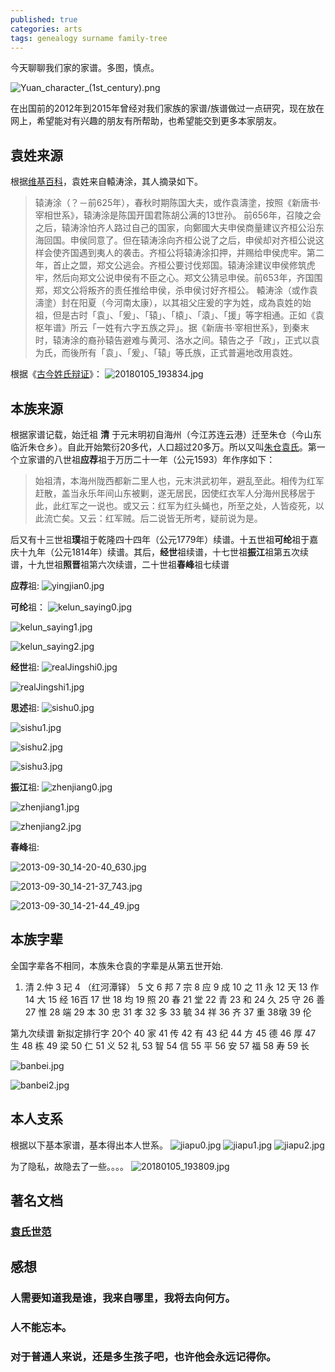 ```yaml
---
published: true
categories: arts
tags: genealogy surname family-tree
---
```

今天聊聊我们家的家谱。多图，慎点。

![Yuan_character_(1st_century).png]({{site.baseurl}}/images/Yuan_character_(1st_century).png)

在出国前的2012年到2015年曾经对我们家族的家谱/族谱做过一点研究，现在放在网上，希望能对有兴趣的朋友有所帮助，也希望能交到更多本家朋友。

## 袁姓来源
根据[维基百科](https://zh.wikipedia.org/wiki/%E8%BD%85%E5%AE%A3%E4%BB%B2)，袁姓来自轅涛涂，其人摘录如下。
>辕涛涂（？－前625年），春秋时期陈国大夫，或作袁濤塗，按照《新唐书·宰相世系》，辕涛涂是陈国开国君陈胡公满的13世孙。
前656年，召陵之会之后，辕涛涂怕齐人路过自己的国家，向鄭國大夫申侯商量建议齐桓公沿东海回国。申侯同意了。但在辕涛涂向齐桓公说了之后，申侯却对齐桓公说这样会使齐国遇到夷人的袭击。齐桓公将辕涛涂扣押，并赐给申侯虎牢。第二年，首止之盟，郑文公逃会。齐桓公要讨伐郑国。辕涛涂建议申侯修筑虎牢，然后向郑文公说申侯有不臣之心。郑文公猜忌申侯。前653年，齐国围郑，郑文公将叛齐的责任推给申侯，杀申侯讨好齐桓公。
>轅涛涂（或作袁濤塗）封在阳夏（今河南太康），以其祖父庄爰的字为姓，成為袁姓的始祖，但是古时「袁」、「爰」、「辕」、「榬」、「溒」、「援」等字相通。正如《袁枢年谱》所云「一姓有六字五族之异」。据《新唐书·宰相世系》，到秦末时，辕涛涂的裔孙辕告避难与黄河、洛水之间。辕告之子「政」，正式以袁为氏，而後所有「袁」、「爰」、「辕」等氏族，正式普遍地改用袁姓。

根据《[古今姓氏辩证](http://ctext.org/wiki.pl?if=gb&chapter=809971&remap=gb#p11)》：
![20180105_193834.jpg]({{site.baseurl}}/images/20180105_193834.jpg)


## 本族来源
根据家谱记载，始迁祖 **清** 于元末明初自海州（今江苏连云港）迁至朱仓（今山东临沂朱仓乡）。自此开始繁衍20多代，人口超过20多万。所以又叫[朱仓袁氏](https://baike.baidu.com/item/%E6%9C%B1%E4%BB%93%E8%A2%81%E6%B0%8F)。第一个立家谱的八世祖**应荐**祖于万历二十一年（公元1593）年作序如下：
>始祖清，本海州陇西都新二里人也，元末洪武初年，避乱至此。相传为红军赶散，盖当永乐年间山东被剿，遂无居民，因使红衣军人分海州民移居于此，此红军之一说也。或又云：红军为红头蝇也，所至之处，人皆疫死，以此流亡矣。又云：红军贼。后二说皆无所考，疑前说为是。

后又有十三世祖**璞**祖于乾隆四十四年（公元1779年）续谱。十五世祖**可纶**祖于嘉庆十九年（公元1814年）续谱。其后，**经世**祖续谱，十七世祖**振江**祖第五次续谱，十九世祖**照晋**祖第六次续谱，二十世祖**春峰**祖七续谱

**应荐**祖:
![yingjian0.jpg]({{site.baseurl}}/images/yingjian0.jpg)

**可纶**祖：
![kelun_saying0.jpg]({{site.baseurl}}/images/kelun_saying0.jpg)

![kelun_saying1.jpg]({{site.baseurl}}/images/kelun_saying1.jpg)

![kelun_saying2.jpg]({{site.baseurl}}/images/kelun_saying2.jpg)

**经世**祖:
![realJingshi0.jpg]({{site.baseurl}}/images/realJingshi0.jpg)

![realJingshi1.jpg]({{site.baseurl}}/images/realJingshi1.jpg)

**思述**祖:
![sishu0.jpg]({{site.baseurl}}/images/sishu0.jpg)

![sishu1.jpg]({{site.baseurl}}/images/sishu1.jpg)

![sishu2.jpg]({{site.baseurl}}/images/sishu2.jpg)

![sishu3.jpg]({{site.baseurl}}/images/sishu3.jpg)

**振江**祖:
![zhenjiang0.jpg]({{site.baseurl}}/images/zhenjiang0.jpg)

![zhenjiang1.jpg]({{site.baseurl}}/images/zhenjiang1.jpg)

![zhenjiang2.jpg]({{site.baseurl}}/images/zhenjiang2.jpg)


**春峰**祖:

![2013-09-30_14-20-40_630.jpg]({{site.baseurl}}/images/2013-09-30_14-20-40_630.jpg)

![2013-09-30_14-21-37_743.jpg]({{site.baseurl}}/images/2013-09-30_14-21-37_743.jpg)

![2013-09-30_14-21-44_49.jpg]({{site.baseurl}}/images/2013-09-30_14-21-44_49.jpg)


## 本族字辈
全国字辈各不相同，本族朱仓袁的字辈是从第五世开始.
1. 清 2.仲 3 玘 4 （红河潭铎） 5 文 6 邦 7 宗 8 应 9 成 10 之 11 永 12 天 13 作 14 大 15 经 16百 17 世 18 均 19 照 20 春 21 堂 22 青 23 和 24 久 25 守 26 善 27 惟 28 端 29 本 30 忠 31 孝 32 多 33 毓 34 祥 36 齐 37 重 38墩 39 伦

第九次续谱 新拟定排行字 20个
40 家 41 传 42 有 43 纪 44 方 45 德 46 厚 47 生 48 栋 49 梁 50 仁 51 义 52 礼 53 智 54 信 55 平 56 安 57 福 58 寿 59 长

![banbei.jpg]({{site.baseurl}}/images/banbei.jpg)

![banbei2.jpg]({{site.baseurl}}/images/banbei2.jpg)
 
## 本人支系
根据以下基本家谱，基本得出本人世系。
![jiapu0.jpg]({{site.baseurl}}/images/jiapu0.jpg)
![jiapu1.jpg]({{site.baseurl}}/images/jiapu1.jpg)
![jiapu2.jpg]({{site.baseurl}}/images/jiapu2.jpg)

为了隐私，故隐去了一些。。。。
![20180105_193809.jpg]({{site.baseurl}}/images/20180105_193809.jpg)


## 著名文档
### [袁氏世范](https://zh.wikisource.org/zh-hans/%E8%A2%81%E6%B0%8F%E4%B8%96%E7%AF%84)

## 感想
### 人需要知道我是谁，我来自哪里，我将去向何方。
### 人不能忘本。
### 对于普通人来说，还是多生孩子吧，也许他会永远记得你。
